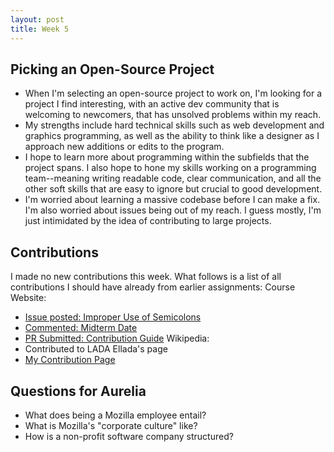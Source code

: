 ```yaml
---
layout: post
title: Week 5
---
```


## Picking an Open-Source Project
* When I'm selecting an open-source project to work on, I'm looking for a project I find interesting, with an active dev community that is
welcoming to newcomers, that has unsolved problems within my reach.
* My strengths include hard technical skills such as web development and graphics programming, as well as the ability to think like a 
designer as I approach new additions or edits to the program.
* I hope to learn more about programming within the subfields that the project spans.  I also hope to hone my skills working on a 
programming team--meaning writing readable code, clear communication, and all the other soft skills that are easy to ignore but crucial
to good development.
* I'm worried about learning a massive codebase before I can make a fix.  I'm also worried about issues being out of my reach.  I guess
mostly, I'm just intimidated by the idea of contributing to large projects.

## Contributions
I made no new contributions this week.  What follows is a list of all contributions I should have already from earlier assignments:
Course Website: 
* [Issue posted: Improper Use of Semicolons](https://github.com/joannakl/cs480_s18/issues/39)
* [Commented: Midterm Date](https://github.com/joannakl/cs480_s18/issues/38)
* [PR Submitted: Contribution Guide](https://github.com/joannakl/cs480_s18/pull/83)
Wikipedia:
* Contributed to LADA Ellada's page
* [My Contribution Page](https://en.wikipedia.org/wiki/Special:Contributions/BaronMarquis)

## Questions for Aurelia
* What does being a Mozilla employee entail?
* What is Mozilla's "corporate culture" like?
* How is a non-profit software company structured?


